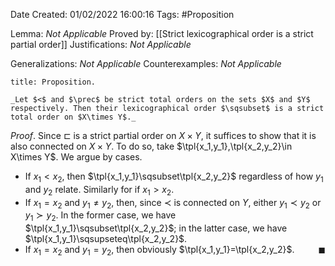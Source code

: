 <div class="topSpace"></div>

Date Created: 01/02/2022 16:00:16
Tags: #Proposition

Lemma: _Not Applicable_
Proved by: [[Strict lexicographical order is a strict partial order]]
Justifications: _Not Applicable_

Generalizations: _Not Applicable_
Counterexamples: _Not Applicable_

``` ad-Proposition
title: Proposition.

_Let $<$ and $\prec$ be strict total orders on the sets $X$ and $Y$ respectively. Then their lexicographical order $\sqsubset$ is a strict total order on $X\times Y$._

```

_Proof_. Since $\sqsubset$ is a strict partial order on $X\times Y$, it suffices to show that it is also connected on $X\times Y$. To do so, take $\tpl{x_1,y_1},\tpl{x_2,y_2}\in X\times Y$. We argue by cases.
* If $x_1<x_2$, then $\tpl{x_1,y_1}\sqsubset\tpl{x_2,y_2}$ regardless of how $y_1$ and $y_2$ relate.  Similarly for if $x_1>x_2$.
* If $x_1=x_2$ and $y_1\neq y_2$, then, since $\prec$ is connected on $Y$, either $y_1\prec y_2$ or $y_1\succ y_2$. In the former case, we have $\tpl{x_1,y_1}\sqsubset\tpl{x_2,y_2}$; in the latter case, we have $\tpl{x_1,y_1}\sqsupseteq\tpl{x_2,y_2}$.
* If $x_1=x_2$ and $y_1=y_2$, then obviously $\tpl{x_1,y_1}=\tpl{x_2,y_2}$.<span style="float:right;">$\blacksquare$</span>
